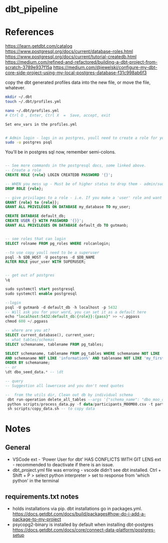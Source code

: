 # dbt_pipeline

# References
https://learn.getdbt.com/catalog
https://www.postgresql.org/docs/current/database-roles.html
https://www.postgresql.org/docs/current/tutorial-createdb.html
https://medium.com/refined-and-refactored/building-a-dbt-project-from-scratch-3789e937f15a
https://medium.com/@jewelski/configure-my-dbt-core-side-project-using-my-local-postgres-database-f31c998ab6f3
  

copy the dbt generated profiles data into the new file, or move the file, whatever.

``` bash
mkdir ~/.dbt
touch ~/.dbt/profiles.yml

nano ~/.dbt/profiles.yml
# Ctrl O , Enter, Ctrl X  =  Save, accept, exit

Set env_vars in the profiles.yml


# Admin login - logs in as postgres, youll need to create a role for yourself then you can log in with that to create a db, etc. You'll need to be an admin to make changes.
sudo -u postgres psql
```
You'll be in postgres sql now, remember semi-colons.
``` sql

-- See more commands in the postgresql docs, some linked above.
-- Create a role
CREATE ROLE {role} LOGIN CREATEDB PASSWORD '{}';

-- WHEN you mess up - Must be of higher status to drop them - admin/sudo or SUPERUSER
DROP ROLE {role};

-- give privilages to a role - i.e. If you make a 'user' role and want another user to inherit the permissions
GRANT {role} to {role}};
GRANT ALL PRIVILEGES ON DATABASE my_database TO my_user;

CREATE DATABASE default_db;
CREATE USER {} WITH PASSWORD '{}}';
GRANT ALL PRIVILEGES ON DATABASE default_db TO gutmanb;


-- see roles that can login
SELECT rolname FROM pg_roles WHERE rolcanlogin;

--to use copy youll need to be a superuser
psql -h $DB_HOST -U postgres -d $DB_NAME
ALTER ROLE your_user WITH SUPERUSER;


-- get out of postgres
\q

sudo systemctl start postgresql
sudo systemctl enable postgresql

--login 
psql -U gutmanb -d default_db -h localhost -p 5432
-- Will ask you for your word, you can set it as a default here
echo "localhost:5432:default_db:{role}}:{pass}" >> ~/.pgpass
chmod 600 ~/.pgpass

-- where are you at?
SELECT current_database(), current_user;
-- what tables/schemas
SELECT schemaname, tablename FROM pg_tables;

SELECT schemaname, tablename FROM pg_tables WHERE schemaname NOT LIKE 'pg%' 
AND schemaname NOT LIKE 'information%' AND tablename NOT LIKE 'my_first_dbt_model' 
ORDER BY schemaname;
-- or
\dt dbo_seed_data.* -- \dt 

-- query
-- Suggestion all lowercase and you don't need quotes

--  from the utils dir, Clean out db by individual schema
 dbt run-operation delete_all_tables --args '{"schema_name": "dbo_moo_data"}'
 python scripts/process_data.py -f data/participants_M00M00.csv -t participants_m00m002 --ran it from utils
 sh scripts/copy_data.sh -- to copy data
```

# Notes 

## General
* VSCode ext - 'Power User for dbt' HAS CONFLICTS WITH GIT LENS ext - recommended to deactivate if there is an issue.
* dbt_project.yml file was erroring - vscode didn't see dbt installed.
Ctrl + Shift + P > select python interpreter > set to response from 'which python' in the terminal

## requirements.txt notes
* holds installations via pip. dbt installations go in packages.yml. https://docs.getdbt.com/docs/build/packages#how-do-i-add-a-package-to-my-project
* psycopg2-binary is installed by default when installing dbt-postgres https://docs.getdbt.com/docs/core/connect-data-platform/postgres-setup

